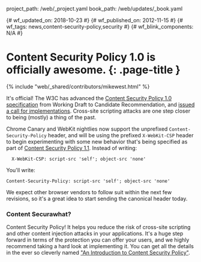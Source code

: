 project_path: /web/_project.yaml book_path: /web/updates/_book.yaml

{# wf_updated_on: 2018-10-23 #} {# wf_published_on: 2012-11-15 #} {# wf_tags: news,content-security-policy,security #} {# wf_blink_components: N/A #}

# Content Security Policy 1.0 is officially awesome. {: .page-title }

{% include "web/_shared/contributors/mikewest.html" %}

It's official! The W3C has advanced the [Content Security Policy 1.0 specification](http://w3.org/TR/CSP) from Working Draft to Candidate Recommendation, and [issued a call for implementations](http://www.w3.org/News/2012#entry-9633). Cross-site scripting attacks are one step closer to being (mostly) a thing of the past.

Chrome Canary and WebKit nightlies now support the unprefixed `Content-Security-Policy` header, and will be using the prefixed `X-WebKit-CSP` header to begin experimenting with some new behavior that's being specified as part of [Content Security Policy 1.1](https://dvcs.w3.org/hg/content-security-policy/raw-file/tip/csp-specification.dev.html). Instead of writing:

      X-WebKit-CSP: script-src 'self'; object-src 'none'
    

You'll write:

    Content-Security-Policy: script-src 'self'; object-src 'none'
    

We expect other browser vendors to follow suit within the next few revisions, so it's a great idea to start sending the canonical header today.

### Content Securawhat?

Content Security Policy! It helps you reduce the risk of cross-site scripting and other content injection attacks in your applications. It's a huge step forward in terms of the protection you can offer your users, and we highly recommend taking a hard look at implementing it. You can get all the details in the ever so cleverly named ["An Introduction to Content Security Policy"](http://www.html5rocks.com/en/tutorials/security/content-security-policy/).